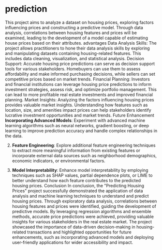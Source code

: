 # prediction
This project aims to analyze a dataset on housing prices, exploring factors influencing prices and constructing a predictive model. Through data analysis, correlations between housing features and prices will be examined, leading to the development of a model capable of estimating house prices based on their attributes.
advantages
Data Analysis Skills: The project allows practitioners to hone their data analysis skills by exploring and manipulating datasets containing housing-related features. This includes data cleaning, visualization, and statistical analysis.
Decision Support: Accurate housing price predictions can serve as decision support tools for various stakeholders. Homebuyers can use them to assess affordability and make informed purchasing decisions, while sellers can set competitive prices based on market trends.
Financial Planning: Investors and financial institutions can leverage housing price predictions to inform investment strategies, assess risk, and optimize portfolio management. This can lead to more profitable real estate investments and improved financial planning.
Market Insights: Analyzing the factors influencing housing prices provides valuable market insights. Understanding how features such as location, size, and amenities impact prices can help stakeholders identify lucrative investment opportunities and market trends.
Future Enhancement
**Incorporating Advanced Models**: Experiment with advanced machine learning algorithms such as neural networks, gradient boosting, or deep learning to improve prediction accuracy and handle complex relationships in the data.

2. **Feature Engineering**: Explore additional feature engineering techniques to extract more meaningful information from existing features or incorporate external data sources such as neighborhood demographics, economic indicators, or environmental factors.

3. **Model Interpretability**: Enhance model interpretability by employing techniques such as SHAP values, partial dependence plots, or LIME to better understand how each feature contributes to the predicted housing prices.
Conclusion
In conclusion, the "Predicting Housing Prices" project successfully demonstrated the application of data analysis and machine learning techniques to understand and predict housing prices. Through exploratory data analysis, correlations between housing features and prices were identified, guiding the development of predictive models. By leveraging regression algorithms and ensemble methods, accurate price predictions were achieved, providing valuable insights for various stakeholders in the real estate market. The project showcased the importance of data-driven decision-making in housing-related transactions and highlighted opportunities for future enhancements, such as incorporating advanced models and deploying user-friendly applications for wider accessibility and impact.



